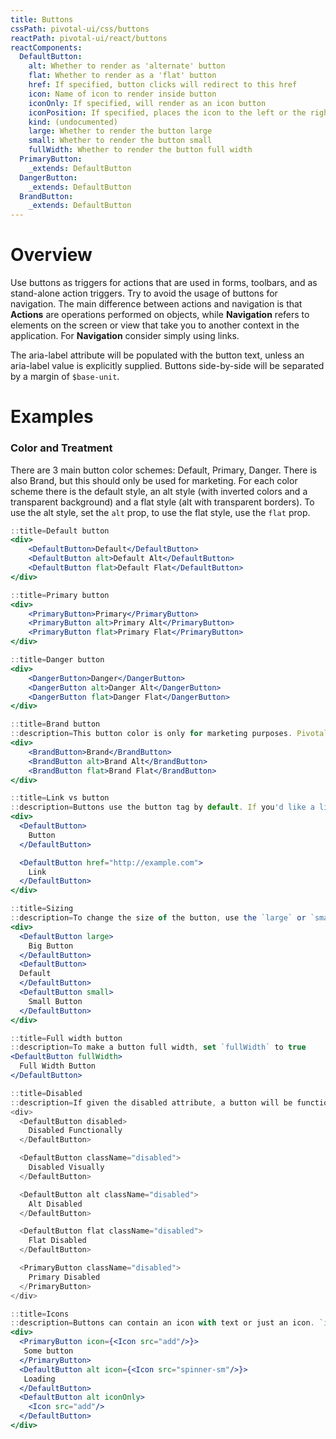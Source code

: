 ```yaml
---
title: Buttons
cssPath: pivotal-ui/css/buttons
reactPath: pivotal-ui/react/buttons
reactComponents:
  DefaultButton:
    alt: Whether to render as 'alternate' button
    flat: Whether to render as a 'flat' button
    href: If specified, button clicks will redirect to this href
    icon: Name of icon to render inside button
    iconOnly: If specified, will render as an icon button
    iconPosition: If specified, places the icon to the left or the right of the text and or children
    kind: (undocumented)
    large: Whether to render the button large
    small: Whether to render the button small
    fullWidth: Whether to render the button full width
  PrimaryButton:
    _extends: DefaultButton
  DangerButton:
    _extends: DefaultButton
  BrandButton:
    _extends: DefaultButton
---
```


# Overview

Use buttons as triggers for actions that are used in forms, toolbars, and as stand-alone action triggers. Try to avoid the usage of buttons for navigation. The main difference between actions and navigation is that **Actions** are operations performed on objects, while **Navigation** refers to elements on the screen or view that take you to another context in the application. For **Navigation** consider simply using links.

The aria-label attribute will be populated with the button text, unless an aria-label value is explicitly supplied. Buttons side-by-side will be separated by a margin of `$base-unit`.

# Examples

### Color and Treatment
There are 3 main button color schemes: Default, Primary, Danger. There is also Brand, but this should only be used for marketing. For each color scheme there is the default style, an alt style (with inverted colors and a transparent background) and a flat style (alt with transparent borders). To use the alt style, set the `alt` prop, to use the flat style, use the `flat` prop.

```jsx
::title=Default button
<div>
    <DefaultButton>Default</DefaultButton>
    <DefaultButton alt>Default Alt</DefaultButton>
    <DefaultButton flat>Default Flat</DefaultButton>
</div>
```

```jsx
::title=Primary button
<div>
    <PrimaryButton>Primary</PrimaryButton>
    <PrimaryButton alt>Primary Alt</PrimaryButton>
    <PrimaryButton flat>Primary Flat</PrimaryButton>
</div>
```

```jsx
::title=Danger button
<div>
    <DangerButton>Danger</DangerButton>
    <DangerButton alt>Danger Alt</DangerButton>
    <DangerButton flat>Danger Flat</DangerButton>
</div>
```

```jsx
::title=Brand button
::description=This button color is only for marketing purposes. Pivotal products should refrain from using this button.
<div>
    <BrandButton>Brand</BrandButton>
    <BrandButton alt>Brand Alt</BrandButton>
    <BrandButton flat>Brand Flat</BrandButton>
</div>
```

```jsx
::title=Link vs button
::description=Buttons use the button tag by default. If you'd like a link rather than a button, simply add an `href` attribute.
<div>
  <DefaultButton>
    Button
  </DefaultButton>

  <DefaultButton href="http://example.com">
    Link
  </DefaultButton>
</div>
```

```jsx
::title=Sizing
::description=To change the size of the button, use the `large` or `small` property.
<div>
  <DefaultButton large>
    Big Button
  </DefaultButton>
  <DefaultButton>
  Default
  </DefaultButton>
  <DefaultButton small>
    Small Button
  </DefaultButton>
</div>
```

```jsx
::title=Full width button
::description=To make a button full width, set `fullWidth` to true
<DefaultButton fullWidth>
  Full Width Button
</DefaultButton>
```

```jsx
::title=Disabled
::description=If given the disabled attribute, a button will be functionally disabled, but will look unchanged. If given the disabled class, a button will be functionally disabled, and will also change visually.
<div>
  <DefaultButton disabled>
    Disabled Functionally
  </DefaultButton>

  <DefaultButton className="disabled">
    Disabled Visually
  </DefaultButton>

  <DefaultButton alt className="disabled">
    Alt Disabled
  </DefaultButton>

  <DefaultButton flat className="disabled">
    Flat Disabled
  </DefaultButton>

  <PrimaryButton className="disabled">
    Primary Disabled
  </PrimaryButton>
</div>
```

```jsx
::title=Icons
::description=Buttons can contain an icon with text or just an icon. `import {Icon} from 'pivotal-ui/react/iconography';`
<div>
  <PrimaryButton icon={<Icon src="add"/>}>
   Some button
  </PrimaryButton>
  <DefaultButton alt icon={<Icon src="spinner-sm"/>}>
   Loading
  </DefaultButton>
  <DefaultButton alt iconOnly>
    <Icon src="add"/>
  </DefaultButton>
</div>

```
